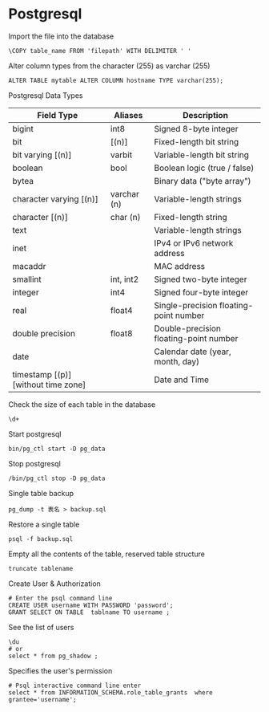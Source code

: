 # Postgresql

Import the file into the database

```
\COPY table_name FROM 'filepath' WITH DELIMITER ' '
```

Alter column types from the character (255) as varchar (255)

```
ALTER TABLE mytable ALTER COLUMN hostname TYPE varchar(255);
```

Postgresql Data Types

|Field Type	|Aliases	| Description |
|-- |-- |-- |
|bigint	|int8	|Signed 8-byte integer
|bit |[(n)]		|Fixed-length bit string
|bit varying [(n)]	|varbit	|Variable-length bit string
|boolean	|bool	|Boolean logic (true / false)
|bytea	|	|Binary data ("byte array")
|character varying [(n)]|	varchar (n)	|Variable-length strings
|character [(n)]	|char (n)	|Fixed-length string
|text		||Variable-length strings
|inet		||IPv4 or IPv6 network address
|macaddr	||	MAC address
|smallint	|int, int2	|Signed two-byte integer
|integer	|int4	|Signed four-byte integer
|real	|float4	|Single-precision floating-point number
|double precision	|float8	|Double-precision floating-point number
|date		||Calendar date (year, month, day)
|timestamp [(p)] [without time zone]	||	Date and Time

Check the size of each table in the database

`\d+`

Start postgresql

`bin/pg_ctl start -D pg_data`

Stop postgresql

`/bin/pg_ctl stop -D pg_data`

Single table backup

`pg_dump -t 表名 > backup.sql`

Restore a single table

`psql -f backup.sql`

Empty all the contents of the table, reserved table structure

`truncate tablename`

Create User & Authorization

```
# Enter the psql command line
CREATE USER username WITH PASSWORD 'password';
GRANT SELECT ON TABLE  tablname TO username ;
```

See the list of users

```
\du
# or
select * from pg_shadow ;
```

Specifies the user's permission

```
# Psql interactive command line enter
select * from INFORMATION_SCHEMA.role_table_grants  where grantee='username';
```
